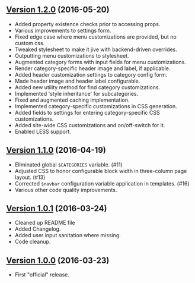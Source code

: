 ## [Version 1.2.0](https://github.com/ucsf-ckm/moodle-theme-ucsf/releases/tag/v1.2.0) (2016-05-20)

- Added property existence checks prior to accessing props.
- Various improvements to settings form.
- Fixed edge case where menu customizations are provided, but no custom css.
- Tweaked stylesheet to make it jive with backend-driven overrides.
- Outputting menu customizations to stylesheet.
- Augmented category forms with input fields for menu customizations.
- Render category-specific header image and label, if applicable.
- Added header customization settings to category config form.
- Made header image and header label configurable.
- Added new utility method for find category customizations.
- Implemented 'style inheritance' for subcategories.
- Fixed and augmented caching implementation.
- Implemented category-specific customizations in CSS generation.
- Added fields to settings for entering category-specific CSS customizations.
- Added site-wide CSS customizations and on/off-switch for it.
- Enabled LESS support.


## [Version 1.1.0](https://github.com/ucsf-ckm/moodle-theme-ucsf/releases/tag/v1.1.0) (2016-04-19)

- Eliminated global `$CATEGORIES` variable. (#11)
- Adjusted CSS to honor configurable block width in three-column page layout.  (#13)
- Corrected `$navbar` configuration variable application in templates. (#16)
- Various other code quality improvements.

## [Version 1.0.1](https://github.com/ucsf-ckm/moodle-theme-ucsf/releases/tag/v1.0.1) (2016-03-24)

- Cleaned up README file
- Added Changelog.
- Added user input sanitation where missing.
- Code cleanup.

## [Version 1.0.0](https://github.com/ucsf-ckm/moodle-theme-ucsf/releases/tag/v1.0.0) (2016-03-23)

- First "official" release.
